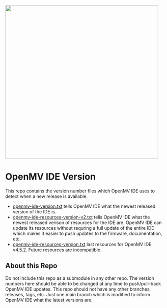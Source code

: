<img  width="480" src="https://raw.githubusercontent.com/openmv/openmv-media/master/logos/openmv-logo/logo.png">

# OpenMV IDE Version

This repo contains the version number files which OpenMV IDE uses to detect when a new release is available.
* [openmv-ide-version.txt](openmv-ide-version.txt) tells OpenMV IDE what the newest released version of the IDE is.
* [openmv-ide-resources-version-v2.txt](openmv-ide-resources-version-v2.txt) tells OpenMV IDE what the newest released verison of resources for the IDE are. OpenMV IDE can update its resources without requring a full update of the entire IDE which makes it easier to push updates to the firmware, documentation, etc.
* [openmv-ide-resources-version.txt](openmv-ide-resources-version.txt) last resources for OpenMV IDE v4.5.2. Future resources are incompatible.

## About this Repo

Do not include this repo as a submodule in any other repo. The version numbers here should be able to be changed at any time to push/pull-back OpenMV IDE updates. This repo should not have any other branches, releases, tags, etc. Just one main branch which is modified to inform OpenMV IDE what the latest versions are.
